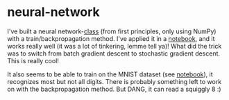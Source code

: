 # neural-network
I've built a neural network-[class](https://github.com/magnushelliesen/neural-network/blob/main/neural_network/neural_network.py) (from first principles, only using NumPy) with a train/backpropagation method. I've applied it in a [notebook](https://github.com/magnushelliesen/neural-network/blob/main/neural-network.ipynb), and it works really well (it was a lot of tinkering, lemme tell ya)! What did the trick was to switch from batch gradient descent to stochastic gradient descent. This is really cool!

It also seems to be able to train on the MNIST dataset (see [notebook](https://github.com/magnushelliesen/neural-network/blob/main/neural-network-mnist-test.ipynb)), it recognizes most but not all digits. There is probably something left to work on with the backpropagation method. But DANG, it can read a squiggly 8 :)

